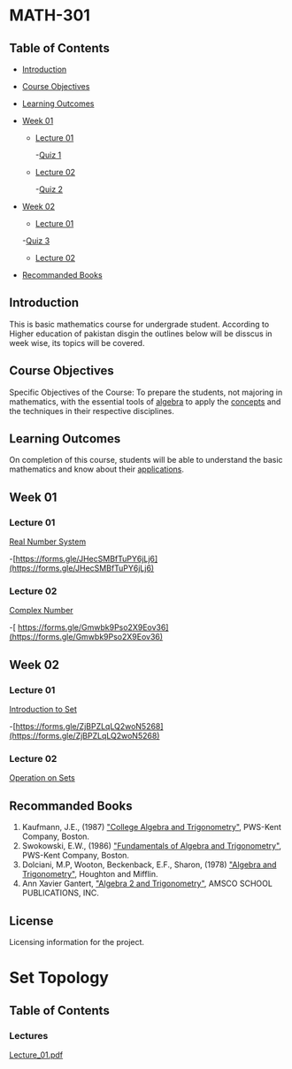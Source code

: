 # MATH-301

## Table of Contents
- [Introduction](#introduction)
- [Course Objectives](#Course-Objectives)
- [Learning Outcomes](#Learning-outcomes)
- [Week 01](#Week-01)
  - [Lecture 01](#Lecture-01)
    
    -[Quiz 1](#Quiz-1)
    
  - [Lecture 02](#Lecture-02)
    
    -[Quiz 2](#Quiz-2)
    
- [Week 02](#Week-02)
  - [Lecture 01](#Lecture-01)
    
   -[Quiz 3](#Quiz-3)
  
  - [Lecture 02](#Lecture-02)
- [Recommanded Books](#Recommanded-Books)
## Introduction
This is basic mathematics course for undergrade student. According to Higher education of pakistan disgin the outlines below will be disscus in week wise, its topics will be covered.
## Course Objectives
 Specific Objectives of the Course: To prepare the students, not majoring in mathematics, with the essential tools of [algebra](algebra)  to apply the [concepts](concepts) and the techniques in their respective disciplines.
## Learning Outcomes
On completion of this course, students will be able to understand the basic mathematics and know about their [applications](applications).
## Week 01
### Lecture 01
[Real Number System](Real-Number-System)

   -[https://forms.gle/JHecSMBfTuPY6jLj6](https://forms.gle/JHecSMBfTuPY6jLj6)
   
### Lecture 02
[Complex Number](Complex-Number)

 -[ https://forms.gle/Gmwbk9Pso2X9Eov36](https://forms.gle/Gmwbk9Pso2X9Eov36)

## Week 02
### Lecture 01
[Introduction to Set](Introduction-to-Set)

 -[https://forms.gle/ZjBPZLqLQ2woN5268](https://forms.gle/ZjBPZLqLQ2woN5268)
### Lecture 02
[Operation on Sets](Operation-on-Sets)

## Recommanded Books
1. Kaufmann, J.E., (1987) ["College Algebra and Trigonometry"](https://example.com/link-to-book), PWS-Kent Company, Boston.
2. Swokowski, E.W., (1986) ["Fundamentals of Algebra and Trigonometry"](https://example.com/link-to-book), PWS-Kent Company, Boston.
3. Dolciani, M.P, Wooton, Beckenback, E.F., Sharon, (1978) ["Algebra and Trigonometry"](https://example.com/link-to-book), Houghton and Mifflin.
4. Ann Xavier Gantert, ["Algebra 2 and Trigonometry"](https://example.com/link-to-book), AMSCO SCHOOL PUBLICATIONS, INC.
## License
Licensing information for the project.
                    
# Set Topology

## Table of Contents
### Lectures
[Lecture_01.pdf](https://github.com/DostdarDost/Teaching-Courses/files/14554995/Lecture_01.pdf)


